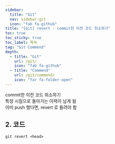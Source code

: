 ```yaml
---
sidebar:
  title: "Git"
  nav: sidebar-git
  icon: "fab fa-github"
title: "[Git] revert - commit한 이전 코드 취소하기"
toc: true
toc_sticky: true
toc_label: 목차
tag: "Git Commend"
depth: 
  - title: "Git"
    url: /git/
    icon: "fab fa-github"
  - title: "Commend"
    url: /git/commend/
    icon: "far fa-folder-open"
---
```

commit한 이전 코드 취소하기  
특정 시점으로 돌아가는 이력이 남게 됨  
이미 push 했다면, revert 로 돌려야 함

## 2. 코드
```
git revert <head> 
```

